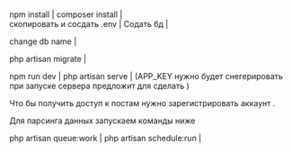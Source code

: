 # 
npm install |
composer install |\
скопировать и сосдать .env |
Содать бд |

change db name |

php artisan migrate |

npm run dev |
php artisan serve |
(APP_KEY нужно будет снегерировать при запуске сервера предложит для сделать  )


Что бы получить доступ к постам нужно зарегистрировать аккаунт .


Для парсинга данных запускаем команды ниже 

php artisan queue:work |
php artisan schedule:run |


